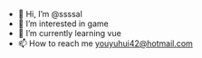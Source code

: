 - 👋 Hi, I’m @ssssal
- 👀 I’m interested in game
- 🌱 I’m currently learning vue
- 📫 How to reach me youyuhui42@hotmail.com

<!---
ssssal/ssssal is a ✨ special ✨ repository because its `README.md` (this file) appears on your GitHub profile.
You can click the Preview link to take a look at your changes.
--->
